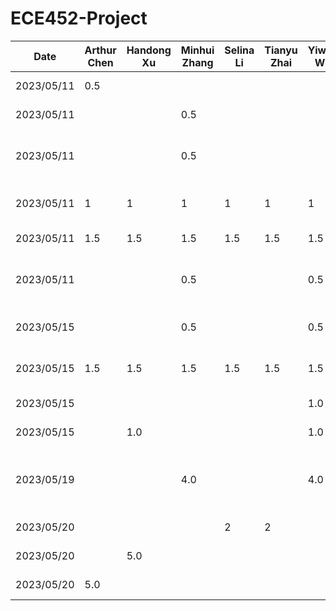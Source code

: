 # ECE452-Project
| Date | Arthur Chen | Handong Xu | Minhui Zhang | Selina Li | Tianyu Zhai | Yiwen Wu | Task
|------------|-------|------------|--------------|-----------|-------------|----------|------
| 2023/05/11 |  0.5  |            |              |           |             |          | Setup Github repo
| 2023/05/11 |       |            |    0.5       |           |             |          | Setup notions teamspace
| 2023/05/11 |       |            |    0.5       |           |             |          | Summarize project and proposal requirements
| 2023/05/11 | 1     |   1        |    1         |    1      |    1        |   1      | Think & document 3 feasible ideas
| 2023/05/11 | 1.5   |   1.5      |    1.5       |    1.5    |    1.5      |   1.5    | Discuss & Select Idea
| 2023/05/11 |       |            |    0.5       |           |             |   0.5    | Create TimeLog.md and README.md
| 2023/05/15 |       |            |    0.5       |           |             |   0.5    | Divide task on proposal and design
| 2023/05/15 | 1.5   |   1.5      |    1.5       |    1.5    |    1.5      |   1.5    | Meeting on proposal and design
| 2023/05/15 |       |            |              |           |             |   1.0    | Initial design on UI
| 2023/05/15 |       |   1.0      |              |           |             |   1.0    | Upgrade UI design
| 2023/05/19 |       |            |    4.0       |           |             |   4.0    | Design architecture view and architecture style
| 2023/05/20 |       |            |              |    2      |    2        |          | Discuss design patterns
| 2023/05/20 |       |   5.0      |              |           |             |          | UI design in Figma
| 2023/05/20 | 5.0   |            |              |           |             |          | Write documentations
